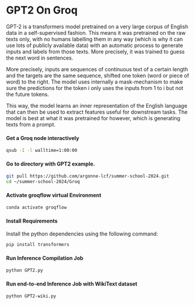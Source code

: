 # GPT2 On Groq

GPT-2 is a transformers model pretrained on a very large corpus of English data in a self-supervised fashion. This means it was pretrained on the raw texts only, with no humans labelling them in any way (which is why it can use lots of publicly available data) with an automatic process to generate inputs and labels from those texts. More precisely, it was trained to guess the next word in sentences.

More precisely, inputs are sequences of continuous text of a certain length and the targets are the same sequence, shifted one token (word or piece of word) to the right. The model uses internally a mask-mechanism to make sure the predictions for the token i only uses the inputs from 1 to i but not the future tokens.

This way, the model learns an inner representation of the English language that can then be used to extract features useful for downstream tasks. The model is best at what it was pretrained for however, which is generating texts from a prompt.

#### Get a Groq node interactively

```bash
qsub -I -l walltime=1:00:00
```

#### Go to directory with GPT2 example. 
```bash
git pull https://github.com/argonne-lcf/summer-school-2024.git
cd ~/summer-school-2024/Groq
```

#### Activate groqflow virtual Environment 
```bash
conda activate groqflow
```

#### Install Requirements 

Install the python dependencies using the following command:
```bash
pip install transformers
```

#### Run Inference Compilation Job

```bash
python GPT2.py
```

#### Run end-to-end Inference Job with WikiText dataset

```bash
python GPT2-wiki.py
```